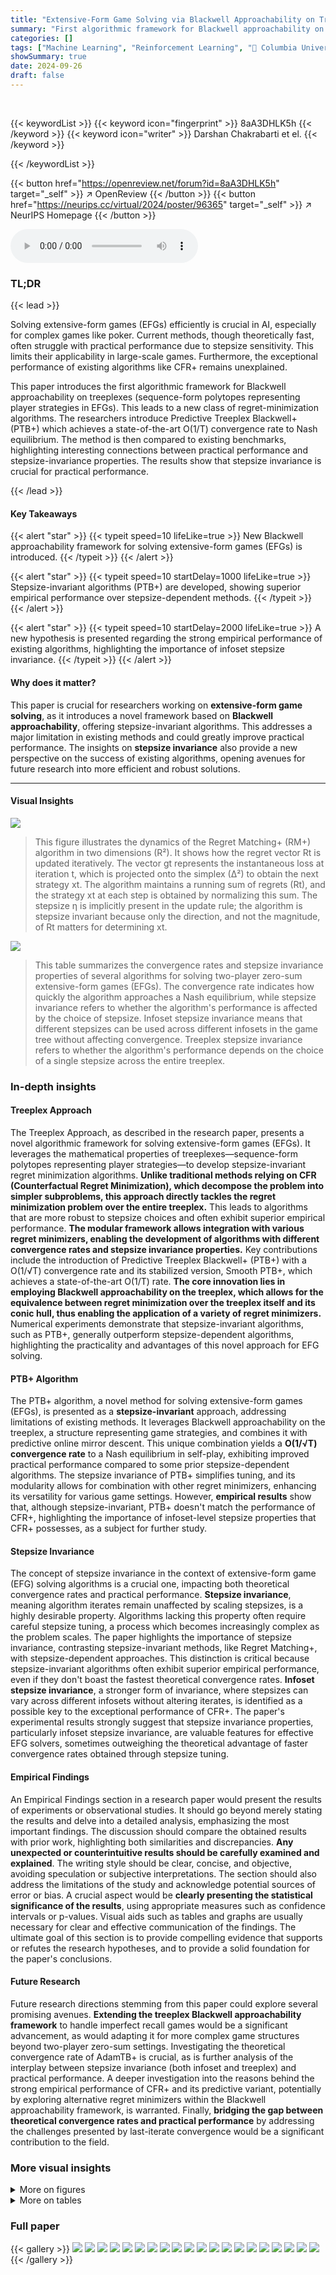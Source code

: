 ```yaml
---
title: "Extensive-Form Game Solving via Blackwell Approachability on Treeplexes"
summary: "First algorithmic framework for Blackwell approachability on treeplexes, enabling stepsize-invariant EFG solvers with state-of-the-art convergence rates."
categories: []
tags: ["Machine Learning", "Reinforcement Learning", "🏢 Columbia University",]
showSummary: true
date: 2024-09-26
draft: false
---
```


<br>

{{< keywordList >}}
{{< keyword icon="fingerprint" >}} 8aA3DHLK5h {{< /keyword >}}
{{< keyword icon="writer" >}} Darshan Chakrabarti et el. {{< /keyword >}}
 
{{< /keywordList >}}

{{< button href="https://openreview.net/forum?id=8aA3DHLK5h" target="_self" >}}
↗ OpenReview
{{< /button >}}
{{< button href="https://neurips.cc/virtual/2024/poster/96365" target="_self" >}}
↗ NeurIPS Homepage
{{< /button >}}


<audio controls>
    <source src="https://ai-paper-reviewer.com/8aA3DHLK5h/podcast.wav" type="audio/wav">
    Your browser does not support the audio element.
</audio>


### TL;DR


{{< lead >}}

Solving extensive-form games (EFGs) efficiently is crucial in AI, especially for complex games like poker. Current methods, though theoretically fast, often struggle with practical performance due to stepsize sensitivity.  This limits their applicability in large-scale games.  Furthermore, the exceptional performance of existing algorithms like CFR+ remains unexplained.

This paper introduces the first algorithmic framework for Blackwell approachability on treeplexes (sequence-form polytopes representing player strategies in EFGs). This leads to a new class of regret-minimization algorithms. The researchers introduce Predictive Treeplex Blackwell+ (PTB+) which achieves a state-of-the-art O(1/T) convergence rate to Nash equilibrium.  The method is then compared to existing benchmarks, highlighting interesting connections between practical performance and stepsize-invariance properties.  The results show that stepsize invariance is crucial for practical performance.

{{< /lead >}}


#### Key Takeaways

{{< alert "star" >}}
{{< typeit speed=10 lifeLike=true >}} New Blackwell approachability framework for solving extensive-form games (EFGs) is introduced. {{< /typeit >}}
{{< /alert >}}

{{< alert "star" >}}
{{< typeit speed=10 startDelay=1000 lifeLike=true >}} Stepsize-invariant algorithms (PTB+) are developed, showing superior empirical performance over stepsize-dependent methods. {{< /typeit >}}
{{< /alert >}}

{{< alert "star" >}}
{{< typeit speed=10 startDelay=2000 lifeLike=true >}} A new hypothesis is presented regarding the strong empirical performance of existing algorithms, highlighting the importance of infoset stepsize invariance. {{< /typeit >}}
{{< /alert >}}

#### Why does it matter?
This paper is crucial for researchers working on **extensive-form game solving**, as it introduces a novel framework based on **Blackwell approachability**, offering stepsize-invariant algorithms.  This addresses a major limitation in existing methods and could greatly improve practical performance.  The insights on **stepsize invariance** also provide a new perspective on the success of existing algorithms, opening avenues for future research into more efficient and robust solutions.

------
#### Visual Insights



![](https://ai-paper-reviewer.com/8aA3DHLK5h/figures_4_1.jpg)

> This figure illustrates the dynamics of the Regret Matching+ (RM+) algorithm in two dimensions (R²).  It shows how the regret vector Rt is updated iteratively. The vector gt represents the instantaneous loss at iteration t, which is projected onto the simplex (∆²) to obtain the next strategy xt. The algorithm maintains a running sum of regrets (Rt), and the strategy xt at each step is obtained by normalizing this sum.  The stepsize η is implicitly present in the update rule; the algorithm is stepsize invariant because only the direction, and not the magnitude, of Rt matters for determining xt.





![](https://ai-paper-reviewer.com/8aA3DHLK5h/tables_2_1.jpg)

> This table summarizes the convergence rates and stepsize invariance properties of several algorithms for solving two-player zero-sum extensive-form games (EFGs).  The convergence rate indicates how quickly the algorithm approaches a Nash equilibrium, while stepsize invariance refers to whether the algorithm's performance is affected by the choice of stepsize. Infoset stepsize invariance means that different stepsizes can be used across different infosets in the game tree without affecting convergence.  Treeplex stepsize invariance refers to whether the algorithm's performance depends on the choice of a single stepsize across the entire treeplex.





### In-depth insights


#### Treeplex Approach
The Treeplex Approach, as described in the research paper, presents a novel algorithmic framework for solving extensive-form games (EFGs).  It leverages the mathematical properties of treeplexes—sequence-form polytopes representing player strategies—to develop stepsize-invariant regret minimization algorithms.  **Unlike traditional methods relying on CFR (Counterfactual Regret Minimization), which decompose the problem into simpler subproblems, this approach directly tackles the regret minimization problem over the entire treeplex.** This leads to algorithms that are more robust to stepsize choices and often exhibit superior empirical performance.  **The modular framework allows integration with various regret minimizers, enabling the development of algorithms with different convergence rates and stepsize invariance properties.**  Key contributions include the introduction of Predictive Treeplex Blackwell+ (PTB+) with a O(1/√T) convergence rate and its stabilized version, Smooth PTB+, which achieves a state-of-the-art O(1/T) rate. **The core innovation lies in employing Blackwell approachability on the treeplex, which allows for the equivalence between regret minimization over the treeplex itself and its conic hull, thus enabling the application of a variety of regret minimizers.**  Numerical experiments demonstrate that stepsize-invariant algorithms, such as PTB+, generally outperform stepsize-dependent algorithms, highlighting the practicality and advantages of this novel approach for EFG solving.

#### PTB+ Algorithm
The PTB+ algorithm, a novel method for solving extensive-form games (EFGs), is presented as a **stepsize-invariant** approach, addressing limitations of existing methods.  It leverages Blackwell approachability on the treeplex, a structure representing game strategies, and combines it with predictive online mirror descent. This unique combination yields a **O(1/√T) convergence rate** to a Nash equilibrium in self-play, exhibiting improved practical performance compared to some prior stepsize-dependent algorithms.  The stepsize invariance of PTB+ simplifies tuning, and its modularity allows for combination with other regret minimizers, enhancing its versatility for various game settings.  However, **empirical results** show that, although stepsize-invariant, PTB+ doesn't match the performance of CFR+, highlighting the importance of infoset-level stepsize properties that CFR+ possesses, as a subject for further study.

#### Stepsize Invariance
The concept of stepsize invariance in the context of extensive-form game (EFG) solving algorithms is a crucial one, impacting both theoretical convergence rates and practical performance.  **Stepsize invariance**, meaning algorithm iterates remain unaffected by scaling stepsizes, is a highly desirable property.  Algorithms lacking this property often require careful stepsize tuning, a process which becomes increasingly complex as the problem scales.  The paper highlights the importance of stepsize invariance, contrasting stepsize-invariant methods, like Regret Matching+, with stepsize-dependent approaches.  This distinction is critical because stepsize-invariant algorithms often exhibit superior empirical performance, even if they don't boast the fastest theoretical convergence rates.  **Infoset stepsize invariance**, a stronger form of invariance, where stepsizes can vary across different infosets without altering iterates, is identified as a possible key to the exceptional performance of CFR+. The paper's experimental results strongly suggest that stepsize invariance properties, particularly infoset stepsize invariance, are valuable features for effective EFG solvers, sometimes outweighing the theoretical advantage of faster convergence rates obtained through stepsize tuning.

#### Empirical Findings
An Empirical Findings section in a research paper would present the results of experiments or observational studies.  It should go beyond merely stating the results and delve into a detailed analysis, emphasizing the most important findings.  The discussion should compare the obtained results with prior work, highlighting both similarities and discrepancies. **Any unexpected or counterintuitive results should be carefully examined and explained**.  The writing style should be clear, concise, and objective, avoiding speculation or subjective interpretations.  The section should also address the limitations of the study and acknowledge potential sources of error or bias.  A crucial aspect would be **clearly presenting the statistical significance of the results**, using appropriate measures such as confidence intervals or p-values.  Visual aids such as tables and graphs are usually necessary for clear and effective communication of the findings.  The ultimate goal of this section is to provide compelling evidence that supports or refutes the research hypotheses, and to provide a solid foundation for the paper's conclusions.

#### Future Research
Future research directions stemming from this paper could explore several promising avenues.  **Extending the treeplex Blackwell approachability framework** to handle imperfect recall games would be a significant advancement, as would adapting it for more complex game structures beyond two-player zero-sum settings.  Investigating the theoretical convergence rate of AdamTB+ is crucial, as is further analysis of the interplay between stepsize invariance (both infoset and treeplex) and practical performance. A deeper investigation into the reasons behind the strong empirical performance of CFR+ and its predictive variant, potentially by exploring alternative regret minimizers within the Blackwell approachability framework, is warranted. Finally, **bridging the gap between theoretical convergence rates and practical performance** by addressing the challenges presented by last-iterate convergence would be a significant contribution to the field.


### More visual insights

<details>
<summary>More on figures
</summary>


![](https://ai-paper-reviewer.com/8aA3DHLK5h/figures_7_1.jpg)

> This figure compares the convergence speed of four different algorithms (PTB+, CFR+, PCFR+, and SC-POMD) for solving extensive-form games.  The x-axis represents the number of iterations, and the y-axis shows the duality gap, which measures the distance from a Nash equilibrium.  The figure shows that PCFR+ generally outperforms the other algorithms, suggesting that its infoset stepsize invariance is an important property.  All algorithms use alternation and quadratic averaging, except CFR+, which uses linear averaging.


![](https://ai-paper-reviewer.com/8aA3DHLK5h/figures_8_1.jpg)

> This figure compares the convergence of four different algorithms (PTB+, CFR+, PCFR+, and SC-POMD) to a Nash equilibrium in several benchmark extensive-form games.  The y-axis represents the duality gap, a measure of how far the algorithms are from a solution. The x-axis shows the number of iterations.  Note that CFR+ uses linear averaging, unlike the others which utilize quadratic averaging. The figure shows how PTB+ converges relatively quickly compared to CFR+, with PCFR+ and SC-POMD showing intermediate convergence speeds.


![](https://ai-paper-reviewer.com/8aA3DHLK5h/figures_23_1.jpg)

> This figure compares the performance of three different algorithms (TB+, PTB+, and Smooth PTB+) for solving extensive-form games.  Each algorithm uses a different approach to regret minimization, and the figure shows how quickly they converge to a Nash equilibrium (a stable state in a game). The x-axis represents the number of iterations, while the y-axis shows the duality gap, which measures how far the algorithm is from the equilibrium.  The graph displays results for five different benchmark games (Kuhn, Leduc, Liar's Dice, Goofspiel, and Battleship).  The results suggest that PTB+ and Smooth PTB+ generally perform better than TB+, indicating the benefit of predictive methods and smoothing techniques in achieving faster convergence to the Nash equilibrium. The choice between quadratic averaging and last iterate methods depends on the game being considered.


![](https://ai-paper-reviewer.com/8aA3DHLK5h/figures_23_2.jpg)

> This figure compares the performance of three different Blackwell approachability-based algorithms for solving extensive-form games.  The algorithms are Treeplex Blackwell+ (TB+), Predictive Treeplex Blackwell+ (PTB+), and Smooth PTB+.  The x-axis represents the number of iterations, and the y-axis represents the duality gap, which measures how far the average strategies are from a Nash equilibrium. The figure shows that PTB+ and Smooth PTB+ generally outperform TB+, and that using the last iterate (rather than averaging over all iterates) can improve performance in some cases. The algorithms all use alternation in the self-play framework.


![](https://ai-paper-reviewer.com/8aA3DHLK5h/figures_24_1.jpg)

> This figure compares the performance of three different algorithms: TB+, PTB+, and Smooth PTB+, all using quadratic averaging and the last iterate, and all using alternation.  The x-axis represents the number of iterations, and the y-axis represents the duality gap, a measure of how close the algorithms are to finding a Nash equilibrium. The graph shows how the duality gap decreases over iterations for each algorithm, allowing for a comparison of their convergence rates.  The results indicate that PTB+ and Smooth PTB+ generally outperform TB+.


![](https://ai-paper-reviewer.com/8aA3DHLK5h/figures_24_2.jpg)

> This figure compares the performance of three different algorithms (TB+, PTB+, and Smooth PTB+) in solving extensive-form games.  Each algorithm uses a different approach to Blackwell approachability on treeplexes, and they differ in whether they are stepsize invariant and what convergence rate they achieve. The graph displays the duality gap (a measure of how far the algorithm is from reaching Nash Equilibrium) over the number of iterations.  The results show that PTB+ and Smooth PTB+ perform similarly and generally outperform TB+.


![](https://ai-paper-reviewer.com/8aA3DHLK5h/figures_24_3.jpg)

> This figure compares the performance of three different Blackwell approachability-based algorithms for solving extensive-form games: TB+, PTB+, and Smooth PTB+.  Each algorithm uses a different approach to regret minimization and step size management.  The plot shows how quickly the duality gap (a measure of how far from Nash equilibrium the algorithms are) decreases over time (iterations) for several benchmark games (Kuhn Poker, Leduc Poker, Liar's Dice, Goofspiel, and Battleship).  The results show the impact of different approaches on convergence speed and the importance of stepsize invariance in achieving good practical performance.


![](https://ai-paper-reviewer.com/8aA3DHLK5h/figures_24_4.jpg)

> This figure compares the performance of three different algorithms: TB+, PTB+, and Smooth PTB+. Each algorithm is tested with quadratic averaging and the last iterate, and all use alternation.  The plot shows the duality gap (a measure of how far from a Nash Equilibrium the algorithms are) versus the number of iterations for five different games. The goal is to show how the different algorithms perform in practice relative to their theoretical convergence rates and stepsize properties.


![](https://ai-paper-reviewer.com/8aA3DHLK5h/figures_24_5.jpg)

> This figure compares the convergence performance of four different algorithms (PTB+, CFR+, PCFR+, and SC-POMD) for solving extensive-form games.  The y-axis represents the duality gap, a measure of how far the algorithm's current solution is from a Nash Equilibrium. The x-axis shows the number of iterations.  Each line represents a different algorithm, with variations in averaging schemes (linear vs. quadratic) indicated. The figure illustrates the relative convergence speed of each algorithm across different game instances (Kuhn, Leduc, Liar's Dice, Goofspiel, and Battleship).


![](https://ai-paper-reviewer.com/8aA3DHLK5h/figures_25_1.jpg)

> This figure compares the convergence of PCFR+ (Predictive Counterfactual Regret Minimization+) to Nash equilibrium in various games (Kuhn Poker, Leduc Poker, Liar's Dice, Goofspiel, and Battleship).  Different averaging schemes (uniform, linear, quadratic) and the last iterate are compared. Alternation, a technique to improve the convergence of the algorithm, is also examined both with and without its use. The y-axis shows the duality gap, a measure of how far from equilibrium the strategies are.  The x-axis represents the number of iterations.


![](https://ai-paper-reviewer.com/8aA3DHLK5h/figures_25_2.jpg)

> The figure shows the convergence to Nash Equilibrium for four different algorithms: PTB+, CFR+, PCFR+, and SC-POMD, across five different benchmark extensive-form games (EFGs).  Each line represents a different algorithm, showing the duality gap over the number of iterations.  The algorithms are compared using both alternation and quadratic averaging, except CFR+, which uses linear averaging.  The graph helps illustrate the relative performance of different algorithms in solving EFGs.


</details>




<details>
<summary>More on tables
</summary>


![](https://ai-paper-reviewer.com/8aA3DHLK5h/tables_5_1.jpg)
> This table presents the convergence rate and stepsize invariance properties of several algorithms for solving two-player zero-sum extensive-form games (EFGs).  The convergence rate indicates how quickly the algorithm approaches a Nash equilibrium (O(1/√T) or O(1/T)), while stepsize invariance refers to whether the algorithm's performance is affected by the choice of stepsize parameters (infoset stepsize invariance or treeplex stepsize invariance).

![](https://ai-paper-reviewer.com/8aA3DHLK5h/tables_12_1.jpg)
> The table presents the convergence rates and stepsize invariance properties of several algorithms for solving two-player zero-sum extensive-form games (EFGs).  It compares algorithms based on counterfactual regret minimization (CFR), online mirror descent (OMD), and the newly proposed Blackwell approachability methods. Stepsize invariance is a key property highlighted in the paper, indicating whether algorithm performance depends on the choice of stepsize parameters.

![](https://ai-paper-reviewer.com/8aA3DHLK5h/tables_12_2.jpg)
> This table summarizes the convergence rates and stepsize invariance properties of various algorithms for solving two-player zero-sum extensive-form games (EFGs).  It compares the theoretical convergence rate (O(1/√T) or O(1/T)) with the type of stepsize invariance exhibited by each algorithm.  Infoset stepsize invariance means the algorithm's iterates are unaffected by the choice of different stepsizes at different infosets. Treeplex stepsize invariance means the iterates are unaffected by rescaling all stepsizes by a constant.

![](https://ai-paper-reviewer.com/8aA3DHLK5h/tables_21_1.jpg)
> This table presents the convergence rates and stepsize invariance properties of various algorithms for solving two-player zero-sum extensive-form games (EFGs).  The convergence rate indicates how quickly the algorithm approaches a Nash equilibrium, while stepsize invariance refers to whether the algorithm's performance is affected by the specific values of stepsizes used.  The table compares several algorithms, including CFR+, PCFR+, EGT, POMD, PTB+, Smooth PTB+, AdaGradTB+, and AdamTB+, highlighting their different convergence characteristics and stepsize properties.

![](https://ai-paper-reviewer.com/8aA3DHLK5h/tables_22_1.jpg)
> This table presents the convergence rates and stepsize invariance properties of several algorithms for solving two-player zero-sum extensive-form games.  It compares algorithms such as CFR+, PCFR+, EGT, POMD, and the novel algorithms introduced in the paper (PTB+, Smooth PTB+, AdaGradTB+, AdamTB+). Stepsize invariance refers to whether the algorithm's iterates are unaffected by scaling the step size; infoset stepsize invariance is a stronger version specific to CFR+ family algorithms.  The convergence rates indicate how quickly the algorithms approach a Nash Equilibrium (O(1/√T) or O(1/T)).

</details>




### Full paper

{{< gallery >}}
<img src="https://ai-paper-reviewer.com/8aA3DHLK5h/1.png" class="grid-w50 md:grid-w33 xl:grid-w25" />
<img src="https://ai-paper-reviewer.com/8aA3DHLK5h/2.png" class="grid-w50 md:grid-w33 xl:grid-w25" />
<img src="https://ai-paper-reviewer.com/8aA3DHLK5h/3.png" class="grid-w50 md:grid-w33 xl:grid-w25" />
<img src="https://ai-paper-reviewer.com/8aA3DHLK5h/4.png" class="grid-w50 md:grid-w33 xl:grid-w25" />
<img src="https://ai-paper-reviewer.com/8aA3DHLK5h/5.png" class="grid-w50 md:grid-w33 xl:grid-w25" />
<img src="https://ai-paper-reviewer.com/8aA3DHLK5h/6.png" class="grid-w50 md:grid-w33 xl:grid-w25" />
<img src="https://ai-paper-reviewer.com/8aA3DHLK5h/7.png" class="grid-w50 md:grid-w33 xl:grid-w25" />
<img src="https://ai-paper-reviewer.com/8aA3DHLK5h/8.png" class="grid-w50 md:grid-w33 xl:grid-w25" />
<img src="https://ai-paper-reviewer.com/8aA3DHLK5h/9.png" class="grid-w50 md:grid-w33 xl:grid-w25" />
<img src="https://ai-paper-reviewer.com/8aA3DHLK5h/10.png" class="grid-w50 md:grid-w33 xl:grid-w25" />
<img src="https://ai-paper-reviewer.com/8aA3DHLK5h/11.png" class="grid-w50 md:grid-w33 xl:grid-w25" />
<img src="https://ai-paper-reviewer.com/8aA3DHLK5h/12.png" class="grid-w50 md:grid-w33 xl:grid-w25" />
<img src="https://ai-paper-reviewer.com/8aA3DHLK5h/13.png" class="grid-w50 md:grid-w33 xl:grid-w25" />
<img src="https://ai-paper-reviewer.com/8aA3DHLK5h/14.png" class="grid-w50 md:grid-w33 xl:grid-w25" />
<img src="https://ai-paper-reviewer.com/8aA3DHLK5h/15.png" class="grid-w50 md:grid-w33 xl:grid-w25" />
<img src="https://ai-paper-reviewer.com/8aA3DHLK5h/16.png" class="grid-w50 md:grid-w33 xl:grid-w25" />
<img src="https://ai-paper-reviewer.com/8aA3DHLK5h/17.png" class="grid-w50 md:grid-w33 xl:grid-w25" />
<img src="https://ai-paper-reviewer.com/8aA3DHLK5h/18.png" class="grid-w50 md:grid-w33 xl:grid-w25" />
<img src="https://ai-paper-reviewer.com/8aA3DHLK5h/19.png" class="grid-w50 md:grid-w33 xl:grid-w25" />
<img src="https://ai-paper-reviewer.com/8aA3DHLK5h/20.png" class="grid-w50 md:grid-w33 xl:grid-w25" />
{{< /gallery >}}